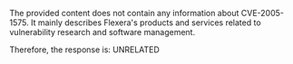 The provided content does not contain any information about CVE-2005-1575. It mainly describes Flexera's products and services related to vulnerability research and software management.

Therefore, the response is: UNRELATED